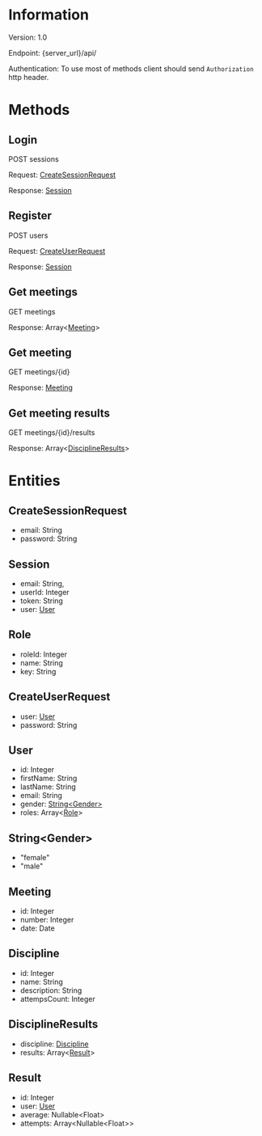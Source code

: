 # Information

Version: 1.0

Endpoint: {server_url}/api/

Authentication: To use most of methods client should send `Authorization` http header.

# Methods

## Login
POST sessions

Request: [CreateSessionRequest](#createsessionrequest)

Response: [Session](#session)

## Register
POST users

Request: [CreateUserRequest](#createuserrequest)

Response: [Session](#session)

## Get meetings
GET meetings

Response: Array\<[Meeting](#meeting)\>

## Get meeting
GET meetings/{id}

Response: [Meeting](#meeting)

## Get meeting results
GET meetings/{id}/results

Response: Array<[DisciplineResults](#disciplineresults)>

# Entities

## CreateSessionRequest 
- email: String
- password: String

## Session
- email: String,
- userId: Integer
- token: String
- user: [User](#user)

## Role
- roleId: Integer
- name: String
- key: String

## CreateUserRequest
- user: [User](#user)
- password: String

## User
- id: Integer
- firstName: String
- lastName: String
- email: String
- gender: [String\<Gender\>](#stringgender)
- roles: Array\<[Role](#role)\>

## String\<Gender\>
- "female"
- "male"

## Meeting
- id: Integer
- number: Integer
- date: Date

## Discipline
- id: Integer
- name: String
- description: String
- attempsCount: Integer

## DisciplineResults
- discipline: [Discipline](#discipline)
- results: Array\<[Result](#result)\>

## Result
- id: Integer
- user: [User](#user)
- average: Nullable\<Float\>
- attempts: Array\<Nullable\<Float\>\>